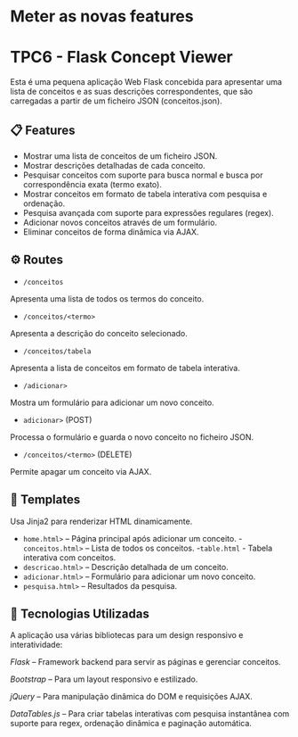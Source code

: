 
<h1>Meter as novas features</h1>


<h1>TPC6 - Flask Concept Viewer</h1>

Esta é uma pequena aplicação Web Flask concebida para apresentar uma lista de conceitos e as suas descrições correspondentes, que são carregadas a partir de um ficheiro JSON (conceitos.json).

## 📋 Features

- Mostrar uma lista de conceitos de um ficheiro JSON.
- Mostrar descrições detalhadas de cada conceito.
- Pesquisar conceitos com suporte para busca normal e busca por correspondência exata (termo exato).
- Mostrar conceitos em formato de tabela interativa com pesquisa e ordenação.
- Pesquisa avançada com suporte para expressões regulares (regex).
- Adicionar novos conceitos através de um formulário.
- Eliminar conceitos de forma dinâmica via AJAX.


## ⚙️ Routes 

- `/conceitos`  

Apresenta uma lista de todos os termos do conceito.
  
- `/conceitos/<termo>`

Apresenta a descrição do conceito selecionado.

- `/conceitos/tabela`

Apresenta a lista de conceitos em formato de tabela interativa.

- `/adicionar>`

Mostra um formulário para adicionar um novo conceito.

- `adicionar>` (POST)

Processa o formulário e guarda o novo conceito no ficheiro JSON.

- `/conceitos/<termo>` (DELETE)

Permite apagar um conceito via AJAX.

## 🧩 Templates

Usa Jinja2 para renderizar HTML dinamicamente.

- `home.html>` – Página principal após adicionar um conceito.
-`conceitos.html>` – Lista de todos os conceitos.
-`table.html` - Tabela interativa com conceitos.
- `descricao.html>` – Descrição detalhada de um conceito.
- `adicionar.html>` – Formulário para adicionar um novo conceito.
- `pesquisa.html>` – Resultados da pesquisa.

## 🎨 Tecnologias Utilizadas

A aplicação usa várias bibliotecas para um design responsivo e interatividade:

*Flask* – Framework backend para servir as páginas e gerenciar conceitos.

*Bootstrap* – Para um layout responsivo e estilizado.

*jQuery* – Para manipulação dinâmica do DOM e requisições AJAX.

*DataTables.js* – Para criar tabelas interativas com pesquisa instantânea com suporte para regex, ordenação dinâmica e paginação automática.


